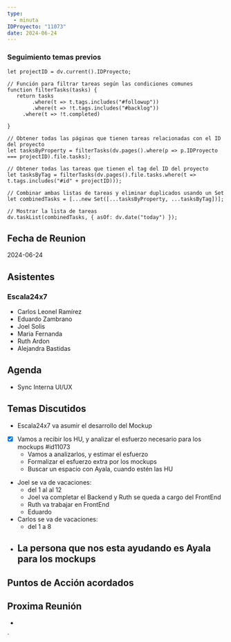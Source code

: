 ```yaml
---
type:
  - minuta
IDProyecto: "11073"
date: 2024-06-24
---
```

### Seguimiento temas previos

```dataviewjs
let projectID = dv.current().IDProyecto;

// Función para filtrar tareas según las condiciones comunes
function filterTasks(tasks) {
   return tasks
        .where(t => t.tags.includes("#followup"))
        .where(t => !t.tags.includes("#backlog"))
     .where(t => !t.completed)
        
}

// Obtener todas las páginas que tienen tareas relacionadas con el ID del proyecto
let tasksByProperty = filterTasks(dv.pages().where(p => p.IDProyecto === projectID).file.tasks);

// Obtener todas las tareas que tienen el tag del ID del proyecto
let tasksByTag = filterTasks(dv.pages().file.tasks.where(t => t.tags.includes("#id" + projectID)));

// Combinar ambas listas de tareas y eliminar duplicados usando un Set
let combinedTasks = [...new Set([...tasksByProperty, ...tasksByTag])];

// Mostrar la lista de tareas
dv.taskList(combinedTasks, { asOf: dv.date("today") });
 ```
## Fecha de Reunion
2024-06-24

## Asistentes

### Escala24x7
- Carlos Leonel Ramírez
-  Eduardo Zambrano
- Joel Solis
- Maria Fernanda
- Ruth Ardon
- Alejandra Bastidas

## Agenda
* Sync Interna UI/UX

## Temas Discutidos
* Escala24x7 va asumir el desarrollo del Mockup
* [x] Vamos a recibir los HU, y analizar el esfuerzo necesario para los mockups #id11073
	* Vamos a analizarlos, y estimar el esfuerzo
	* Formalizar el esfuerzo extra por los mockups
	* Buscar un espacio con Ayala, cuando estén las HU

- Joel se va de vacaciones:
	- del 1 al al 12
	- Joel va completar el Backend y Ruth se queda a cargo del FrontEnd
	- Ruth va trabajar en FrontEnd
	- Eduardo
- Carlos se va de vacaciones:
	- del 1 a 8
- La persona que nos esta ayudando es Ayala para los mockups
	- 


## Puntos de Acción acordados  

## Proxima Reunión
*   

`